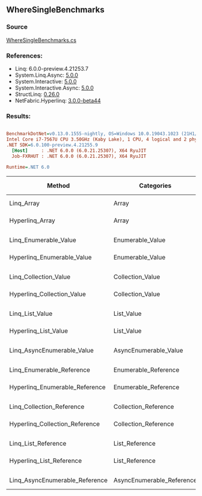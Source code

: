 ﻿## WhereSingleBenchmarks

### Source
[WhereSingleBenchmarks.cs](../NetFabric.Hyperlinq.Benchmarks/Benchmarks/WhereSingleBenchmarks.cs)

### References:
- Linq: 6.0.0-preview.4.21253.7
- System.Linq.Async: [5.0.0](https://www.nuget.org/packages/System.Linq.Async/5.0.0)
- System.Interactive: [5.0.0](https://www.nuget.org/packages/System.Interactive/5.0.0)
- System.Interactive.Async: [5.0.0](https://www.nuget.org/packages/System.Interactive.Async/5.0.0)
- StructLinq: [0.26.0](https://www.nuget.org/packages/StructLinq/0.26.0)
- NetFabric.Hyperlinq: [3.0.0-beta44](https://www.nuget.org/packages/NetFabric.Hyperlinq/3.0.0-beta44)

### Results:
``` ini

BenchmarkDotNet=v0.13.0.1555-nightly, OS=Windows 10.0.19043.1023 (21H1/May2021Update)
Intel Core i7-7567U CPU 3.50GHz (Kaby Lake), 1 CPU, 4 logical and 2 physical cores
.NET SDK=6.0.100-preview.4.21255.9
  [Host]     : .NET 6.0.0 (6.0.21.25307), X64 RyuJIT
  Job-FXRHUT : .NET 6.0.0 (6.0.21.25307), X64 RyuJIT

Runtime=.NET 6.0  

```
|                         Method |                Categories | Count |       Mean |   Error |  StdDev | Ratio |  Gen 0 | Gen 1 | Gen 2 | Allocated |
|------------------------------- |-------------------------- |------ |-----------:|--------:|--------:|------:|-------:|------:|------:|----------:|
|                     Linq_Array |                     Array |   100 |   581.4 ns | 3.08 ns | 2.73 ns |  1.00 | 0.0458 |     - |     - |      96 B |
|                Hyperlinq_Array |                     Array |   100 |   206.9 ns | 0.43 ns | 0.36 ns |  0.36 | 0.0305 |     - |     - |      64 B |
|                                |                           |       |            |         |         |       |        |       |       |           |
|          Linq_Enumerable_Value |          Enumerable_Value |   100 |   772.8 ns | 3.58 ns | 2.99 ns |  1.00 | 0.0458 |     - |     - |      96 B |
|     Hyperlinq_Enumerable_Value |          Enumerable_Value |   100 |   272.4 ns | 3.12 ns | 2.92 ns |  0.35 | 0.0305 |     - |     - |      64 B |
|                                |                           |       |            |         |         |       |        |       |       |           |
|          Linq_Collection_Value |          Collection_Value |   100 |   768.0 ns | 4.02 ns | 3.56 ns |  1.00 | 0.0458 |     - |     - |      96 B |
|     Hyperlinq_Collection_Value |          Collection_Value |   100 |   266.1 ns | 4.52 ns | 4.01 ns |  0.35 | 0.0305 |     - |     - |      64 B |
|                                |                           |       |            |         |         |       |        |       |       |           |
|                Linq_List_Value |                List_Value |   100 |   782.0 ns | 4.00 ns | 3.55 ns |  1.00 | 0.0458 |     - |     - |      96 B |
|           Hyperlinq_List_Value |                List_Value |   100 |   774.0 ns | 2.94 ns | 2.61 ns |  0.99 | 0.0458 |     - |     - |      96 B |
|                                |                           |       |            |         |         |       |        |       |       |           |
|     Linq_AsyncEnumerable_Value |     AsyncEnumerable_Value |   100 | 1,741.8 ns | 5.26 ns | 4.67 ns |  1.00 | 0.0458 |     - |     - |      96 B |
|                                |                           |       |            |         |         |       |        |       |       |           |
|      Linq_Enumerable_Reference |      Enumerable_Reference |   100 |   779.5 ns | 2.88 ns | 2.69 ns |  1.00 | 0.0458 |     - |     - |      96 B |
| Hyperlinq_Enumerable_Reference |      Enumerable_Reference |   100 |   763.2 ns | 3.25 ns | 2.88 ns |  0.98 | 0.0458 |     - |     - |      96 B |
|                                |                           |       |            |         |         |       |        |       |       |           |
|      Linq_Collection_Reference |      Collection_Reference |   100 |   795.6 ns | 3.08 ns | 2.73 ns |  1.00 | 0.0458 |     - |     - |      96 B |
| Hyperlinq_Collection_Reference |      Collection_Reference |   100 |   749.0 ns | 2.92 ns | 2.59 ns |  0.94 | 0.0458 |     - |     - |      96 B |
|                                |                           |       |            |         |         |       |        |       |       |           |
|            Linq_List_Reference |            List_Reference |   100 |   807.1 ns | 5.97 ns | 5.29 ns |  1.00 | 0.0458 |     - |     - |      96 B |
|       Hyperlinq_List_Reference |            List_Reference |   100 |   824.7 ns | 3.38 ns | 3.00 ns |  1.02 | 0.0458 |     - |     - |      96 B |
|                                |                           |       |            |         |         |       |        |       |       |           |
| Linq_AsyncEnumerable_Reference | AsyncEnumerable_Reference |   100 | 1,714.4 ns | 2.55 ns | 1.99 ns |  1.00 | 0.0458 |     - |     - |      96 B |
